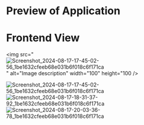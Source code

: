 # Preview of Application

# Frontend View

<img src="![Screenshot_2024-08-17-17-45-02-56_1be1632cfeeb68e031b6f018c6f171ca](https://github.com/user-attachments/assets/ec5d5ebd-0a3a-4ac0-b32f-baa8bdec06e9)" alt="Image description" width="100" height="100 />

![Screenshot_2024-08-17-17-45-02-56_1be1632cfeeb68e031b6f018c6f171ca](https://github.com/user-attachments/assets/ec5d5ebd-0a3a-4ac0-b32f-baa8bdec06e9)
![Screenshot_2024-08-17-18-31-37-92_1be1632cfeeb68e031b6f018c6f171ca](https://github.com/user-attachments/assets/a78de8db-7f9e-420a-b6ac-6296c7797c24)
![Screenshot_2024-08-17-20-03-36-78_1be1632cfeeb68e031b6f018c6f171ca](https://github.com/user-attachments/assets/484b14b1-6f7d-49a3-80ca-ee8e971a0201)
